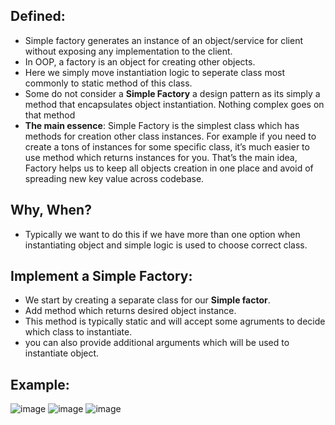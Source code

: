 ## Defined:
- Simple factory generates an instance of an object/service for client without exposing any implementation to the client.
- In OOP, a factory is an object for creating other objects.
- Here we simply move instantiation logic to seperate class most commonly to static method of this class.
- Some do not consider a **Simple Factory** a design pattern as its simply a method that encapsulates object instantiation. Nothing complex goes on that method
- **The main essence**: Simple Factory is the simplest class which has methods for creation other class instances. For example if you need to create a tons of instances for some specific class, it’s much easier to use method which returns instances for you. That’s the main idea, Factory helps us to keep all objects creation in one place and avoid of spreading new key value across codebase.
## Why, When?
- Typically we want to do this if we have more than one option when instantiating object and simple logic is used to choose correct class.
## Implement a Simple Factory: 
- We start by creating a separate class for our **Simple factor**.
- Add method which returns desired object instance.
- This method is typically static and will accept some agruments to decide which class to instantiate.
- you can also provide additional arguments which will be used to instantiate object.

## Example:
![image](https://github.com/NourhanSaeed707/Design-pattern/assets/64387352/df4218f4-84f5-4184-a253-6675e05df2bd)
![image](https://github.com/NourhanSaeed707/Design-pattern/assets/64387352/6a306d52-aae0-4cde-84fd-1d09363892f0)
![image](https://github.com/NourhanSaeed707/Design-pattern/assets/64387352/835bfadf-694c-4405-aaeb-baf8ae20769c)



